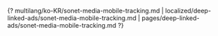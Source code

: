 {? multilang/ko-KR/sonet-media-mobile-tracking.md | localized/deep-linked-ads/sonet-media-mobile-tracking.md | pages/deep-linked-ads/sonet-media-mobile-tracking.md ?}
